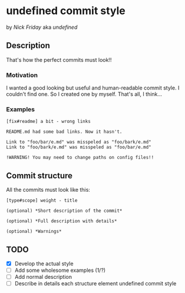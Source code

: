 # undefined commit style

by _Nick Friday_ aka _undefined_

## Description

That's how the perfect commits must look!!

### Motivation

I wanted a good looking but useful and human-readable commit style.
I couldn't find one. So I created one by myself. That's all, I think...

### Examples

```commit
[fix#readme] a bit - wrong links

README.md had some bad links. Now it hasn't.

Link to "foo/bar/e.md" was misspeled as "foo/bark/e.md"
Link to "foo/bark/e.md" was misspeled as "foo/bar/e.md"

!WARNING! You may need to change paths on config files!!
```

## Commit structure

All the commits must look like this:

```commit
[type#scope] weight - title

(optional) *Short description of the commit*

(optional) *Full description with details*

(optional) *Warnings*
```

## TODO

- [x] Develop the actual style
- [ ] Add some wholesome examples (1/?)
- [ ] Add normal description
- [ ] Describe in details each structure element undefined commit style
